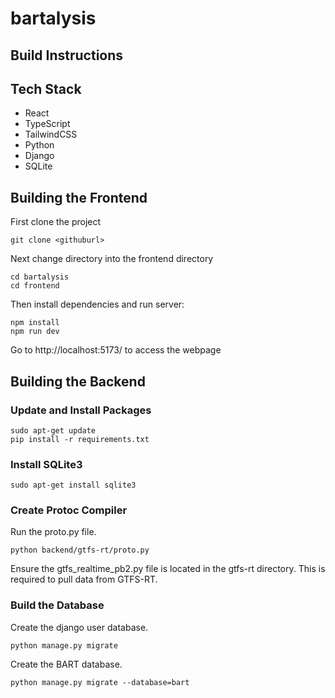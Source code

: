 # bartalysis

## Build Instructions

## Tech Stack

- React
- TypeScript
- TailwindCSS
- Python
- Django
- SQLite

## Building the Frontend

First clone the project

```
git clone <githuburl>
```

Next change directory into the frontend directory

```
cd bartalysis
cd frontend
```

Then install dependencies and run server:

```
npm install
npm run dev
```

Go to http://localhost:5173/ to access the webpage

## Building the Backend

### Update and Install Packages

```
sudo apt-get update
pip install -r requirements.txt
```

### Install SQLite3

```
sudo apt-get install sqlite3
```

### Create Protoc Compiler

Run the proto.py file.

```
python backend/gtfs-rt/proto.py
```

Ensure the gtfs_realtime_pb2.py file is located in the gtfs-rt directory. This is required to pull data from GTFS-RT.

### Build the Database

Create the django user database.

```
python manage.py migrate
```

Create the BART database.

```
python manage.py migrate --database=bart
```
